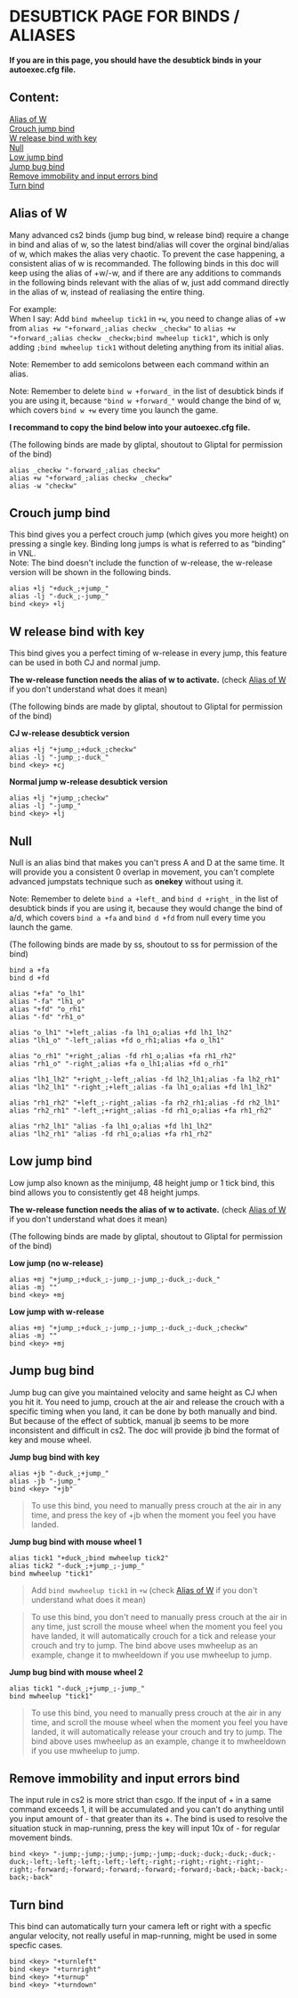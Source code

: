# DESUBTICK PAGE FOR BINDS / ALIASES
**If you are in this page, you should have the desubtick binds in your autoexec.cfg file.**
## Content:
[Alias of W](#alias-of-w)  
[Crouch jump bind](#crouch-jump-bind)  
[W release bind with key](#w-release-bind-with-key)  
[Null](#null)  
[Low jump bind](#low-jump-bind)  
[Jump bug bind](#jump-bug-bind)  
[Remove immobility and input errors bind](#remove-immobility-and-input-errors-bind)  
[Turn bind](#turn-bind)


## Alias of W
Many advanced cs2 binds (jump bug bind, w release bind) require a change in bind and alias of w, so the latest bind/alias will cover the orginal bind/alias of w, which makes the alias very chaotic. To prevent the case happening, a consistent alias of w is recommanded. The following binds in this doc will keep using the alias of +w/-w, and if there are any additions to commands in the following binds relevant with the alias of w, just add command directly in the alias of w, instead of realiasing the entire thing.  

For example:  
When I say: Add `bind mwheelup tick1` in `+w`, you need to change alias of +w from `alias +w "+forward_;alias checkw _checkw"` to `alias +w "+forward_;alias checkw _checkw;bind mwheelup tick1"`, which is only adding `;bind mwheelup tick1` without deleting anything from its initial alias.

Note: Remember to add semicolons between each command within an alias.

Note: Remember to delete `bind w +forward_` in the list of desubtick binds if you are using it, because `"bind w +forward_"` would change the bind of w, which covers `bind w +w` every time you launch the game. 

**I recommand to copy the bind below into your autoexec.cfg file.**

(The following binds are made by gliptal, shoutout to Gliptal for permission of the bind)
```
alias _checkw "-forward_;alias checkw"
alias +w "+forward_;alias checkw _checkw"
alias -w "checkw"
```
## Crouch jump bind
This bind gives you a perfect crouch jump (which gives you more height) on pressing a single key. Binding long jumps is what is referred to as “binding” in VNL.  
Note: The bind doesn't include the function of w-release, the w-release version will be shown in the following binds.
```
alias +lj "+duck_;+jump_"
alias -lj "-duck_;-jump_"
bind <key> +lj
```
## W release bind with key
This bind gives you a perfect timing of w-release in every jump, this feature can be used in both CJ and normal jump. 

**The w-release function needs the alias of w to activate.** (check [Alias of W](#alias-of-w) if you don't understand what does it mean)

(The following binds are made by gliptal, shoutout to Gliptal for permission of the bind)

**CJ w-release desubtick version**
```
alias +lj "+jump_;+duck_;checkw"
alias -lj "-jump_;-duck_"
bind <key> +cj
```
**Normal jump w-release desubtick version**
```
alias +lj "+jump_;checkw"
alias -lj "-jump_"
bind <key> +lj
```
## Null
Null is an alias bind that makes you can't press A and D at the same time. It will provide you a consistent 0 overlap in movement, you can't complete advanced jumpstats technique such as **onekey** without using it. 

Note: Remember to delete `bind a +left_` and `bind d +right_` in the list of desubtick binds if you are using it, because they would change the bind of a/d, which covers `bind a +fa` and `bind d +fd` from null every time you launch the game.

(The following binds are made by ss, shoutout to ss for permission of the bind)
```
bind a +fa
bind d +fd

alias "+fa" "o_lh1"
alias "-fa" "lh1_o"
alias "+fd" "o_rh1"
alias "-fd" "rh1_o"

alias "o_lh1" "+left_;alias -fa lh1_o;alias +fd lh1_lh2"
alias "lh1_o" "-left_;alias +fd o_rh1;alias +fa o_lh1"

alias "o_rh1" "+right_;alias -fd rh1_o;alias +fa rh1_rh2"
alias "rh1_o" "-right_;alias +fa o_lh1;alias +fd o_rh1"

alias "lh1_lh2" "+right_;-left_;alias -fd lh2_lh1;alias -fa lh2_rh1"
alias "lh2_lh1" "-right_;+left_;alias -fa lh1_o;alias +fd lh1_lh2"

alias "rh1_rh2" "+left_;-right_;alias -fa rh2_rh1;alias -fd rh2_lh1"
alias "rh2_rh1" "-left_;+right_;alias -fd rh1_o;alias +fa rh1_rh2"

alias "rh2_lh1" "alias -fa lh1_o;alias +fd lh1_lh2"
alias "lh2_rh1" "alias -fd rh1_o;alias +fa rh1_rh2"
```

## Low jump bind
Low jump also known as the minijump, 48 height jump or 1 tick bind, this bind allows you to consistently get 48 height jumps.

**The w-release function needs the alias of w to activate.** (check [Alias of W](#alias-of-w) if you don't understand what does it mean)

(The following binds are made by gliptal, shoutout to Gliptal for permission of the bind)

**Low jump (no w-release)**
```
alias +mj "+jump_;+duck_;-jump_;-jump_;-duck_;-duck_"
alias -mj ""
bind <key> +mj
```
**Low jump with w-release**
```
alias +mj "+jump_;+duck_;-jump_;-jump_;-duck_;-duck_;checkw"
alias -mj ""
bind <key> +mj
```
## Jump bug bind
Jump bug can give you maintained velocity and same height as CJ when you hit it. You need to jump, crouch at the air and release the crouch with a specific timing when you land, it can be done by both manually and bind. But because of the effect of subtick, manual jb seems to be more inconsistent and difficult in cs2. The doc will provide jb bind the format of key and mouse wheel.

**Jump bug bind with key**
```
alias +jb "-duck_;+jump_"
alias -jb "-jump_"
bind <key> "+jb"
```
> To use this bind, you need to manually press crouch at the air in any time, and press the key of +jb when the moment you feel you have landed.

**Jump bug bind with mouse wheel 1**
```
alias tick1 "+duck_;bind mwheelup tick2"
alias tick2 "-duck_;+jump_;-jump_"
bind mwheelup "tick1"
```
> Add `bind mwwheelup tick1` in `+w` (check [Alias of W](#alias-of-w) if you don't understand what does it mean)

> To use this bind, you don't need to manually press crouch at the air in any time, just scroll the mouse wheel when the moment you feel you have landed, it will automatically crouch for a tick and release your crouch and try to jump. The bind above uses mwheelup as an example, change it to mwheeldown if you use mwheelup to jump.

**Jump bug bind with mouse wheel 2**
```
alias tick1 "-duck_;+jump_;-jump_"
bind mwheelup "tick1"
```
> To use this bind, you need to manually press crouch at the air in any time, and scroll the mouse wheel when the moment you feel you have landed, it will automatically release your crouch and try to jump. The bind above uses mwheelup as an example, change it to mwheeldown if you use mwheelup to jump.

## Remove immobility and input errors bind
The input rule in cs2 is more strict than csgo. If the input of + in a same command exceeds 1, it will be accumulated and you can't do anything until you input amount of - that greater than its +. The bind is used to resolve the situation stuck in map-running, press the key will input 10x of - for regular movement binds.
```
bind <key> "-jump;-jump;-jump;-jump;-jump;-duck;-duck;-duck;-duck;-duck;-left;-left;-left;-left;-left;-right;-right;-right;-right;-right;-forward;-forward;-forward;-forward;-forward;-back;-back;-back;-back;-back"
```

## Turn bind
This bind can automatically turn your camera left or right with a specfic angular velocity, not really useful in map-running, might be used in some specfic cases.
```
bind <key> "+turnleft"
bind <key> "+turnright"
bind <key> "+turnup"
bind <key> "+turndown"
```